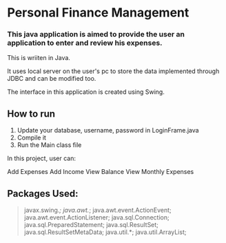 # Personal Finance Management

### This java application is aimed to provide the user an application to enter and review his expenses.

This is wriiten in Java.

It uses local server on the user's pc to store the data implemented through JDBC and can be modified too.

The interface in this application is created using Swing.

## How to run
1. Update your database, username, password in LoginFrame.java
2. Compile it
3. Run the Main class file

In this project, user can:

Add Expenses
Add Income
View Balance
View Monthly Expenses

## Packages Used:
 > javax.swing.*;
 java.awt.*;
 java.awt.event.ActionEvent;
 java.awt.event.ActionListener;
 java.sql.Connection;
 java.sql.PreparedStatement;
 java.sql.ResultSet;
 java.sql.ResultSetMetaData;
 java.util.*;
 java.util.ArrayList;
